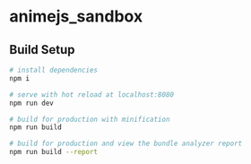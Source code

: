 
# animejs_sandbox

## Build Setup

``` bash
# install dependencies
npm i

# serve with hot reload at localhost:8080
npm run dev

# build for production with minification
npm run build

# build for production and view the bundle analyzer report
npm run build --report
```
